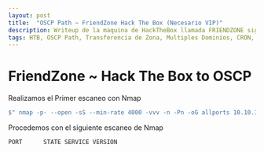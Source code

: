 ```yaml
---
layout: post
title:  "OSCP Path ~ FriendZone Hack The Box (Necesario VIP)"
description: Writeup de la maquina de HackTheBox llamada FRIENDZONE siguiendo el PATH para el OSCP
tags: HTB, OSCP Path, Transferencia de Zona, Multiples Dominios, CRON, LFI, Maquinas Retiradas, Writeup, Hacking
---
```


# FriendZone ~ Hack The Box to OSCP

Realizamos el Primer escaneo con Nmap
```bash
$" nmap -p- --open -sS --min-rate 4000 -vvv -n -Pn -oG allports 10.10.10.123       "
``` 
Procedemos con el siguiente escaneo de Nmap
```bash
PORT      STATE SERVICE VERSION
